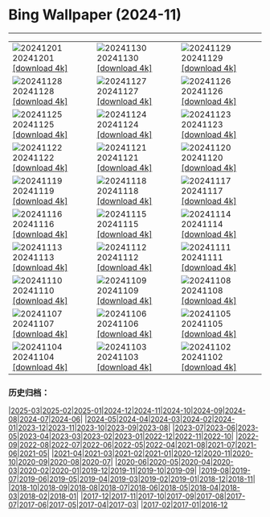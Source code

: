 # Bing Wallpaper (2024-11)
**************

<table><tr><td><img src="https://www.bing.com/th?id=OHR.KilchurnAutumn_ROW4010675515_1920x1080.jpg" alt="20241201"> 20241201 <a href="https://www.bing.com/th?id=OHR.KilchurnAutumn_ROW4010675515_UHD.jpg">[download 4k]</a></td><td><img src="https://www.bing.com/th?id=OHR.MtStMichel_ROW4006796643_1920x1080.jpg" alt="20241130"> 20241130 <a href="https://www.bing.com/th?id=OHR.MtStMichel_ROW4006796643_UHD.jpg">[download 4k]</a></td><td><img src="https://www.bing.com/th?id=OHR.AssiniboineTS_ROW4675507438_1920x1080.jpg" alt="20241129"> 20241129 <a href="https://www.bing.com/th?id=OHR.AssiniboineTS_ROW4675507438_UHD.jpg">[download 4k]</a></td></tr><tr><td><img src="https://www.bing.com/th?id=OHR.SemoisRiver_ROW4510626707_1920x1080.jpg" alt="20241128"> 20241128 <a href="https://www.bing.com/th?id=OHR.SemoisRiver_ROW4510626707_UHD.jpg">[download 4k]</a></td><td><img src="https://www.bing.com/th?id=OHR.TrulliGrove_ROW4317379602_1920x1080.jpg" alt="20241127"> 20241127 <a href="https://www.bing.com/th?id=OHR.TrulliGrove_ROW4317379602_UHD.jpg">[download 4k]</a></td><td><img src="https://www.bing.com/th?id=OHR.AmboseliGiraffes_ROW0162747010_1920x1080.jpg" alt="20241126"> 20241126 <a href="https://www.bing.com/th?id=OHR.AmboseliGiraffes_ROW0162747010_UHD.jpg">[download 4k]</a></td></tr><tr><td><img src="https://www.bing.com/th?id=OHR.SonomaCoast_ROW3878419816_1920x1080.jpg" alt="20241125"> 20241125 <a href="https://www.bing.com/th?id=OHR.SonomaCoast_ROW3878419816_UHD.jpg">[download 4k]</a></td><td><img src="https://www.bing.com/th?id=OHR.FibonacciAloe_ROW3509293610_1920x1080.jpg" alt="20241124"> 20241124 <a href="https://www.bing.com/th?id=OHR.FibonacciAloe_ROW3509293610_UHD.jpg">[download 4k]</a></td><td><img src="https://www.bing.com/th?id=OHR.ZafraCastle_ROW3332060714_1920x1080.jpg" alt="20241123"> 20241123 <a href="https://www.bing.com/th?id=OHR.ZafraCastle_ROW3332060714_UHD.jpg">[download 4k]</a></td></tr><tr><td><img src="https://www.bing.com/th?id=OHR.LionCubs_ROW2972211378_1920x1080.jpg" alt="20241122"> 20241122 <a href="https://www.bing.com/th?id=OHR.LionCubs_ROW2972211378_UHD.jpg">[download 4k]</a></td><td><img src="https://www.bing.com/th?id=OHR.PontBordeaux_ROW2724268196_1920x1080.jpg" alt="20241121"> 20241121 <a href="https://www.bing.com/th?id=OHR.PontBordeaux_ROW2724268196_UHD.jpg">[download 4k]</a></td><td><img src="https://www.bing.com/th?id=OHR.TasmansArch_ROW1494277612_1920x1080.jpg" alt="20241120"> 20241120 <a href="https://www.bing.com/th?id=OHR.TasmansArch_ROW1494277612_UHD.jpg">[download 4k]</a></td></tr><tr><td><img src="https://www.bing.com/th?id=OHR.PorthcawlLighthouse_ROW1281814132_1920x1080.jpg" alt="20241119"> 20241119 <a href="https://www.bing.com/th?id=OHR.PorthcawlLighthouse_ROW1281814132_UHD.jpg">[download 4k]</a></td><td><img src="https://www.bing.com/th?id=OHR.RedStag_ROW1122009740_1920x1080.jpg" alt="20241118"> 20241118 <a href="https://www.bing.com/th?id=OHR.RedStag_ROW1122009740_UHD.jpg">[download 4k]</a></td><td><img src="https://www.bing.com/th?id=OHR.FrieslandNetherlands_ROW0959501177_1920x1080.jpg" alt="20241117"> 20241117 <a href="https://www.bing.com/th?id=OHR.FrieslandNetherlands_ROW0959501177_UHD.jpg">[download 4k]</a></td></tr><tr><td><img src="https://www.bing.com/th?id=OHR.YiPengLanterns_ROW0791064534_1920x1080.jpg" alt="20241116"> 20241116 <a href="https://www.bing.com/th?id=OHR.YiPengLanterns_ROW0791064534_UHD.jpg">[download 4k]</a></td><td><img src="https://www.bing.com/th?id=OHR.ManarolaItaly_ROW3446611926_1920x1080.jpg" alt="20241115"> 20241115 <a href="https://www.bing.com/th?id=OHR.ManarolaItaly_ROW3446611926_UHD.jpg">[download 4k]</a></td><td><img src="https://www.bing.com/th?id=OHR.KelpForest_ROW3326662515_1920x1080.jpg" alt="20241114"> 20241114 <a href="https://www.bing.com/th?id=OHR.KelpForest_ROW3326662515_UHD.jpg">[download 4k]</a></td></tr><tr><td><img src="https://www.bing.com/th?id=OHR.CoveArch_ROW3082849932_1920x1080.jpg" alt="20241113"> 20241113 <a href="https://www.bing.com/th?id=OHR.CoveArch_ROW3082849932_UHD.jpg">[download 4k]</a></td><td><img src="https://www.bing.com/th?id=OHR.Banff24_ROW2964082946_1920x1080.jpg" alt="20241112"> 20241112 <a href="https://www.bing.com/th?id=OHR.Banff24_ROW2964082946_UHD.jpg">[download 4k]</a></td><td><img src="https://www.bing.com/th?id=OHR.YucatanFlamingos_ROW2801989709_1920x1080.jpg" alt="20241111"> 20241111 <a href="https://www.bing.com/th?id=OHR.YucatanFlamingos_ROW2801989709_UHD.jpg">[download 4k]</a></td></tr><tr><td><img src="https://www.bing.com/th?id=OHR.MoroccoMilkyWay_ROW2511073196_1920x1080.jpg" alt="20241110"> 20241110 <a href="https://www.bing.com/th?id=OHR.MoroccoMilkyWay_ROW2511073196_UHD.jpg">[download 4k]</a></td><td><img src="https://www.bing.com/th?id=OHR.GlacialRivers_ROW2329464113_1920x1080.jpg" alt="20241109"> 20241109 <a href="https://www.bing.com/th?id=OHR.GlacialRivers_ROW2329464113_UHD.jpg">[download 4k]</a></td><td><img src="https://www.bing.com/th?id=OHR.CanadaWolves_ROW1146778576_1920x1080.jpg" alt="20241108"> 20241108 <a href="https://www.bing.com/th?id=OHR.CanadaWolves_ROW1146778576_UHD.jpg">[download 4k]</a></td></tr><tr><td><img src="https://www.bing.com/th?id=OHR.ShiShiBeach_ROW0645631083_1920x1080.jpg" alt="20241107"> 20241107 <a href="https://www.bing.com/th?id=OHR.ShiShiBeach_ROW0645631083_UHD.jpg">[download 4k]</a></td><td><img src="https://www.bing.com/th?id=OHR.LencoisMaranhao_ROW0281331597_1920x1080.jpg" alt="20241106"> 20241106 <a href="https://www.bing.com/th?id=OHR.LencoisMaranhao_ROW0281331597_UHD.jpg">[download 4k]</a></td><td><img src="https://www.bing.com/th?id=OHR.CumbriaAutumn_ROW9833146511_1920x1080.jpg" alt="20241105"> 20241105 <a href="https://www.bing.com/th?id=OHR.CumbriaAutumn_ROW9833146511_UHD.jpg">[download 4k]</a></td></tr><tr><td><img src="https://www.bing.com/th?id=OHR.YucatanBiosphere_ROW8274257412_1920x1080.jpg" alt="20241104"> 20241104 <a href="https://www.bing.com/th?id=OHR.YucatanBiosphere_ROW8274257412_UHD.jpg">[download 4k]</a></td><td><img src="https://www.bing.com/th?id=OHR.BisonYellowstone_ROW7352614492_1920x1080.jpg" alt="20241103"> 20241103 <a href="https://www.bing.com/th?id=OHR.BisonYellowstone_ROW7352614492_UHD.jpg">[download 4k]</a></td><td><img src="https://www.bing.com/th?id=OHR.VineyardsBlackForestFall_ROW7858513013_1920x1080.jpg" alt="20241102"> 20241102 <a href="https://www.bing.com/th?id=OHR.VineyardsBlackForestFall_ROW7858513013_UHD.jpg">[download 4k]</a></td></tr></table>

### 历史归档：

|[2025-03](/../2025-03/2025-03.md)|[2025-02](/../2025-02/2025-02.md)|[2025-01](/../2025-01/2025-01.md)|[2024-12](/../2024-12/2024-12.md)|[2024-11](/2024-11.md)|[2024-10](/../2024-10/2024-10.md)|[2024-09](/../2024-09/2024-09.md)|[2024-08](/../2024-08/2024-08.md)|[2024-07](/../2024-07/2024-07.md)|[2024-06](/../2024-06/2024-06.md)|
|[2024-05](/../2024-05/2024-05.md)|[2024-04](/../2024-04/2024-04.md)|[2024-03](/../2024-03/2024-03.md)|[2024-02](/../2024-02/2024-02.md)|[2024-01](/../2024-01/2024-01.md)|[2023-12](/../2023-12/2023-12.md)|[2023-11](/../2023-11/2023-11.md)|[2023-10](/../2023-10/2023-10.md)|[2023-09](/../2023-09/2023-09.md)|[2023-08](/../2023-08/2023-08.md)|
|[2023-07](/../2023-07/2023-07.md)|[2023-06](/../2023-06/2023-06.md)|[2023-05](/../2023-05/2023-05.md)|[2023-04](/../2023-04/2023-04.md)|[2023-03](/../2023-03/2023-03.md)|[2023-02](/../2023-02/2023-02.md)|[2023-01](/../2023-01/2023-01.md)|[2022-12](/../2022-12/2022-12.md)|[2022-11](/../2022-11/2022-11.md)|[2022-10](/../2022-10/2022-10.md)|
|[2022-09](/../2022-09/2022-09.md)|[2022-08](/../2022-08/2022-08.md)|[2022-07](/../2022-07/2022-07.md)|[2022-06](/../2022-06/2022-06.md)|[2022-05](/../2022-05/2022-05.md)|[2022-04](/../2022-04/2022-04.md)|[2021-08](/../2021-08/2021-08.md)|[2021-07](/../2021-07/2021-07.md)|[2021-06](/../2021-06/2021-06.md)|[2021-05](/../2021-05/2021-05.md)|
|[2021-04](/../2021-04/2021-04.md)|[2021-03](/../2021-03/2021-03.md)|[2021-02](/../2021-02/2021-02.md)|[2021-01](/../2021-01/2021-01.md)|[2020-12](/../2020-12/2020-12.md)|[2020-11](/../2020-11/2020-11.md)|[2020-10](/../2020-10/2020-10.md)|[2020-09](/../2020-09/2020-09.md)|[2020-08](/../2020-08/2020-08.md)|[2020-07](/../2020-07/2020-07.md)|
|[2020-06](/../2020-06/2020-06.md)|[2020-05](/../2020-05/2020-05.md)|[2020-04](/../2020-04/2020-04.md)|[2020-03](/../2020-03/2020-03.md)|[2020-02](/../2020-02/2020-02.md)|[2020-01](/../2020-01/2020-01.md)|[2019-12](/../2019-12/2019-12.md)|[2019-11](/../2019-11/2019-11.md)|[2019-10](/../2019-10/2019-10.md)|[2019-09](/../2019-09/2019-09.md)|
|[2019-08](/../2019-08/2019-08.md)|[2019-07](/../2019-07/2019-07.md)|[2019-06](/../2019-06/2019-06.md)|[2019-05](/../2019-05/2019-05.md)|[2019-04](/../2019-04/2019-04.md)|[2019-03](/../2019-03/2019-03.md)|[2019-02](/../2019-02/2019-02.md)|[2019-01](/../2019-01/2019-01.md)|[2018-12](/../2018-12/2018-12.md)|[2018-11](/../2018-11/2018-11.md)|
|[2018-10](/../2018-10/2018-10.md)|[2018-09](/../2018-09/2018-09.md)|[2018-08](/../2018-08/2018-08.md)|[2018-07](/../2018-07/2018-07.md)|[2018-06](/../2018-06/2018-06.md)|[2018-05](/../2018-05/2018-05.md)|[2018-04](/../2018-04/2018-04.md)|[2018-03](/../2018-03/2018-03.md)|[2018-02](/../2018-02/2018-02.md)|[2018-01](/../2018-01/2018-01.md)|
|[2017-12](/../2017-12/2017-12.md)|[2017-11](/../2017-11/2017-11.md)|[2017-10](/../2017-10/2017-10.md)|[2017-09](/../2017-09/2017-09.md)|[2017-08](/../2017-08/2017-08.md)|[2017-07](/../2017-07/2017-07.md)|[2017-06](/../2017-06/2017-06.md)|[2017-05](/../2017-05/2017-05.md)|[2017-04](/../2017-04/2017-04.md)|[2017-03](/../2017-03/2017-03.md)|
|[2017-02](/../2017-02/2017-02.md)|[2017-01](/../2017-01/2017-01.md)|[2016-12](/../2016-12/2016-12.md)